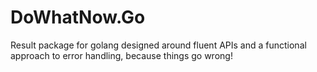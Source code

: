 # DoWhatNow.Go
Result package for golang designed around fluent APIs and a functional approach to error handling, because things go wrong!

